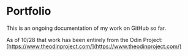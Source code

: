 # Portfolio
This is an ongoing documentation of my work on GitHub so far.

As of 10/28 that work has been entirely from the Odin Project: [https://www.theodinproject.com/](https://www.theodinproject.com/)
